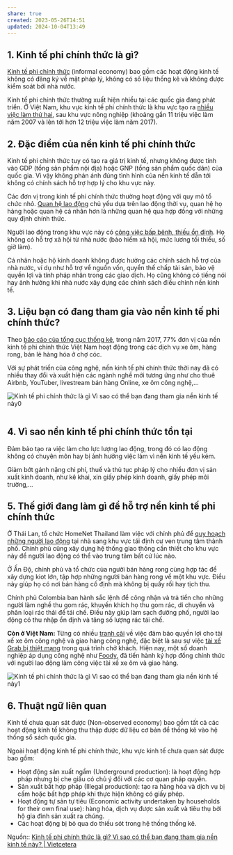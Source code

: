 ```yaml
---
share: true
created: 2023-05-26T14:51
updated: 2024-10-04T13:49
---
```

## 1. Kinh tế phi chính thức là gì?

[Kinh tế phi chính thức](http://tapchitaichinh.vn/nghien-cuu-trao-doi/kinh-te-phi-chinh-thuc-can-phan-loai-de-tiep-can-300770.html) (informal economy) bao gồm các hoạt động kinh tế không có đăng ký về mặt pháp lý, không có số liệu thống kê và không được kiểm soát bởi nhà nước. 

Kinh tế phi chính thức thường xuất hiện nhiều tại các quốc gia đang phát triển. Ở Việt Nam, khu vực kinh tế phi chính thức là khu vực tạo ra [nhiều việc làm thứ hai](http://tapchitaichinh.vn/tai-chinh-kinh-doanh/ho-kinh-doanh-va-khu-vuc-kinh-te-phi-chinh-thuc-doi-voi-tang-truong-bao-trum-o-viet-nam-302041.html), sau khu vực nông nghiệp (khoảng gần 11 triệu việc làm năm 2007 và lên tới hơn 12 triệu việc làm năm 2017).

## 2. Đặc điểm của nền kinh tế phi chính thức

Kinh tế phi chính thức tuy có tạo ra giá trị kinh tế, nhưng không được tính vào GDP (tổng sản phẩm nội địa) hoặc GNP (tổng sản phẩm quốc dân) của quốc gia. Vì vậy không phản ánh đúng tình hình của nền kinh tế dẫn tới không có chính sách hỗ trợ hợp lý cho khu vực này.

Các đơn vị trong kinh tế phi chính thức thường hoạt động với quy mô tổ chức nhỏ. [Quan hệ lao động](https://www.ilo.org/wcmsp5/groups/public/---asia/---ro-bangkok/---ilo-hanoi/documents/publication/wcms_638334.pdf) chủ yếu dựa trên lao động thời vụ, quan hệ họ hàng hoặc quan hệ cá nhân hơn là những quan hệ qua hợp đồng với những quy định chính thức. 

Người lao động trong khu vực này có [công việc bấp bênh, thiếu ổn định](https://www.ilo.org/wcmsp5/groups/public/---asia/---ro-bangkok/---ilo-hanoi/documents/publication/wcms_638334.pdf). Họ không có hỗ trợ xã hội từ nhà nước (bảo hiểm xã hội, mức lương tối thiểu, số giờ làm).

Cá nhân hoặc hộ kinh doanh không được hưởng các chính sách hỗ trợ của nhà nước, ví dụ như hỗ trợ về nguồn vốn, quyền thế chấp tài sản, bảo vệ quyền lợi và tính pháp nhân trong các giao dịch. Họ cũng không có tiếng nói hay ảnh hưởng khi nhà nước xây dựng các chính sách điều chỉnh nền kinh tế.

## 3. Liệu bạn có đang tham gia vào nền kinh tế phi chính thức?

Theo [báo cáo của tổng cục thống kê](http://tapchitaichinh.vn/tai-chinh-kinh-doanh/kinh-te-phi-chinh-thuc-o-viet-nam-thuc-trang-va-giai-phap-305487.html), trong năm 2017, 77% đơn vị của nền kinh tế phi chính thức Việt Nam hoạt động trong các dịch vụ xe ôm, hàng rong, bán lẻ hàng hóa ở chợ cóc.

Với sự phát triển của công nghệ, nền kinh tế phi chính thức thời nay đã có nhiều thay đổi và xuất hiện các ngành nghề mới tương ứng như cho thuê Airbnb, YouTuber, livestream bán hàng Online, xe ôm công nghệ,...

![Kinh tế phi chính thức là gì Vì sao có thể bạn đang tham gia nền kinh tế này0](https://cms.vietcetera.com/uploads/images/12-jun-2020/kinh-te-phi-chinh-thuc-3.jpg)

[![Vietcetera x Monthly Feature Duyên Số](data:image/gif;base64,R0lGODlhAQABAAAAACH5BAEKAAEALAAAAAABAAEAAAICTAEAOw==)](https://vietcetera.com/vn/bo-suu-tap/duyen-so "Vietcetera x Monthly Feature Duyên Số")

## 4. Vì sao nền kinh tế phi chính thức tồn tại

Đảm bảo tạo ra việc làm cho lực lượng lao động, trong đó có lao động không có chuyên môn hay bị ảnh hưởng việc làm vì nền kinh tế yếu kém.

Giảm bớt gánh nặng chi phí, thuế và thủ tục pháp lý cho nhiều đơn vị sản xuất kinh doanh, như kê khai, xin giấy phép kinh doanh, giấy phép môi trường,... 

## **5. Thế giới đang làm gì để hỗ trợ nền kinh tế phi chính thức**

Ở Thái Lan, tổ chức HomeNet Thailand làm việc với chính phủ để [quy hoạch những người lao động](https://www.eco-business.com/opinion/informal-workers-make-cities-work-for-all-3-stories-from-thailand-india-and-colombia/) tại nhà sang khu vực tái định cư ven trung tâm thành phố. Chính phủ cũng xây dựng hệ thống giao thông cần thiết cho khu vực này để người lao động có thể vào trung tâm bất cứ lúc nào.

Ở Ấn Độ, chính phủ và tổ chức của người bán hàng rong cùng hợp tác để xây dựng kiot lớn, tập hợp những người bán hàng rong về một khu vực. Điều này giúp họ có nơi bán hàng cố định mà không bị quấy rối hay tịch thu.

Chính phủ Colombia ban hành sắc lệnh để công nhận và trả tiền cho những người làm nghề thu gom rác, khuyến khích họ thu gom rác, di chuyển và phân loại rác thải để tái chế. Điều này giúp làm sạch đường phố, người lao động có thu nhập ổn định và tăng số lượng rác tái chế.

**Còn ở Việt Nam:** Từng có nhiều [tranh cãi](http://www.baobaohiemxahoi.vn/vi/tin-chi-tiet-tai-xe-xe-om-cong-nghe-can-duoc-bao-ve-bang-luat-9af2a6e3.aspx) về việc đảm bảo quyền lợi cho tài xế xe ôm công nghệ và giao hàng công nghệ, đặc biệt là sau sự việc [tài xế Grab bị thiệt mạng](http://cstc.cand.com.vn/Phong-su-Tieu-diem/Cac-hang-xe-can-dam-bao-quyen-loi-cho-tai-xe-564860/) trong quá trình chở khách. Hiện nay, một số doanh nghiệp áp dụng công nghệ như [Foody](http://www.baobaohiemxahoi.vn/vi/tin-chi-tiet-tai-xe-xe-om-cong-nghe-can-duoc-bao-ve-bang-luat-9af2a6e3.aspx), đã tiến hành ký hợp đồng chính thức với người lao động làm công việc tài xế xe ôm và giao hàng. 

![Kinh tế phi chính thức là gì Vì sao có thể bạn đang tham gia nền kinh tế này1](https://cms.vietcetera.com/uploads/images/12-jun-2020/kinh-te-phi-chinh-thuc-2.jpg)

## 6. Thuật ngữ liên quan

Kinh tế chưa quan sát được (Non-observed economy) bao gồm tất cả các hoạt động kinh tế không thu thập được dữ liệu cơ bản để thống kê vào hệ thống sổ sách quốc gia.

Ngoài hoạt động kinh tế phi chính thức, khu vực kinh tế chưa quan sát được bao gồm:

- Hoạt động sản xuất ngầm (Underground production): là hoạt động hợp pháp nhưng bị che giấu có chủ ý đối với các cơ quan pháp quyền.
- Sản xuất bất hợp pháp (Illegal production): tạo ra hàng hóa và dịch vụ bị cấm hoặc bất hợp pháp khi thực hiện không có giấy phép.
- Hoạt động tự sản tự tiêu (Economic activity undertaken by households for their own final use): hàng hóa, dịch vụ được sản xuất và tiêu thụ bởi hộ gia đình sản xuất ra chúng.
- Các hoạt động bị bỏ qua do thiếu sót trong hệ thống thống kê.

Nguồn:: [Kinh tế phi chính thức là gì? Vì sao có thể bạn đang tham gia nền kinh tế này? | Vietcetera](https://vietcetera.com/vn/kinh-te-phi-chinh-thuc-la-gi-vi-sao-ban-co-the-dang-tham-gia-nen-kinh-te-nay)
